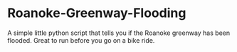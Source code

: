 # Roanoke-Greenway-Flooding
A simple little python script that tells you if the Roanoke greenway has been flooded. Great to run before you go on a bike ride. 
